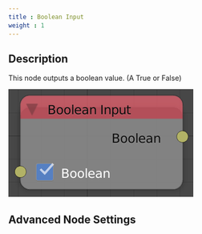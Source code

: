 ```yaml
---
title : Boolean Input
weight : 1
---
```


## Description

This node outputs a boolean value. (A True or False)

![image](boolean_input_node.png)

## Advanced Node Settings
